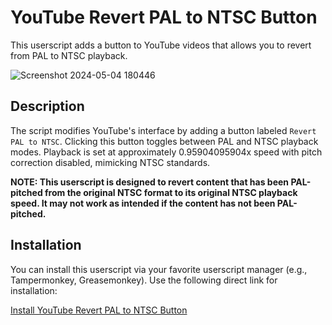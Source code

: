 # YouTube Revert PAL to NTSC Button

This userscript adds a button to YouTube videos that allows you to revert from PAL to NTSC playback.

![Screenshot 2024-05-04 180446](https://github.com/ilman01/Youtube-Revert-PAL-to-NTSC-Userscript/assets/106542354/cc67f81c-c672-4c39-b252-9bd58864b312)

## Description

The script modifies YouTube's interface by adding a button labeled `Revert PAL to NTSC`. Clicking this button toggles between PAL and NTSC playback modes. Playback is set at approximately 0.95904095904x speed with pitch correction disabled, mimicking NTSC standards.

**NOTE: This userscript is designed to revert content that has been PAL-pitched from the original NTSC format to its original NTSC playback speed. It may not work as intended if the content has not been PAL-pitched.**

## Installation

You can install this userscript via your favorite userscript manager (e.g., Tampermonkey, Greasemonkey). Use the following direct link for installation:

[Install YouTube Revert PAL to NTSC Button](https://github.com/ilman01/Youtube-Revert-PAL-to-NTSC-Userscript/raw/main/Youtube-Revert-PAL-to-NTSC-Userscript.user.js)


